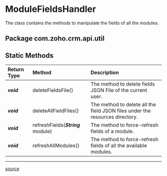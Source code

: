 # ModuleFieldsHandler

The class contains the methods to manipulate the fields of all the modules.

## Package com.zoho.crm.api.util

## Static Methods

| Return Type | Method                | Description                                                      |
| :---------- | :-------------------- | :--------------------------------------------------------------- |
| ***void***  | deleteFieldsFile()    | The method to delete fields JSON File of the current user.       |
| ***void***  | deleteAllFieldFiles() | The method to delete all the field JSON files under the resources directory. |
| ***void***  | refreshFields(***String*** module) | The method to force-refresh fields of a module.     |
| ***void***  | refreshAllModules()   | The method to force-refresh fields of all the available modules. |
----

[source](../../src/com/zoho/crm/api/util/ModuleFieldsHandler.java)
